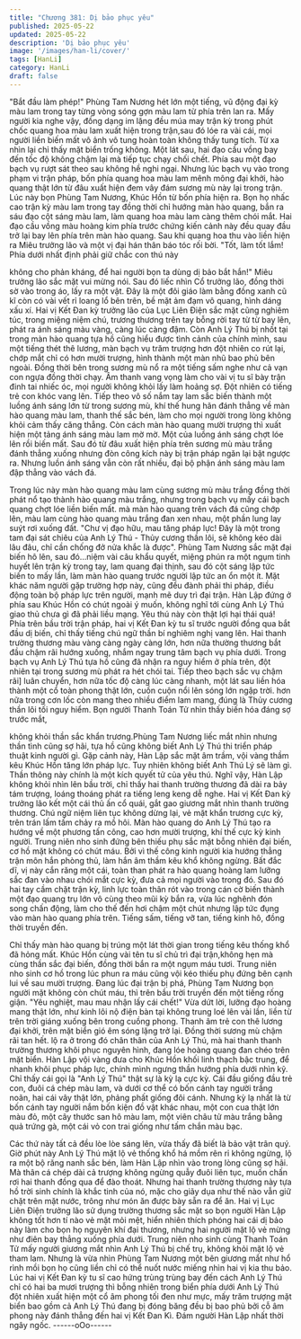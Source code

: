```yaml
---
title: "Chương 381: Dị bảo phục yêu"
published: 2025-05-22
updated: 2025-05-22
description: 'Dị bảo phục yêu'
image: '/images/han-li/cover/'
tags: [HanLi]
category: HanLi
draft: false
---
```


"Bắt đầu làm phép!" Phùng Tam Nương hét lớn một tiếng, vũ
động đại kỳ màu lam trong tay từng vòng sóng gợn màu lam từ
phía trên lan ra.
Mấy người kia nghe vậy, đồng dạng im lặng đều múa may trận kỳ
trong phút chốc quang hoa màu lam xuất hiện trong trận,sau đó
lóe ra vài cái, mọi người liền biến mất vô ảnh vô tung hoàn toàn
không thấy tung tích.
Từ xa nhìn lại chỉ thấy mặt biển trống không.
Một lát sau, hai đạo cầu vồng bay đến tốc độ không chậm lại mà
tiếp tục chạy chối chết.
Phía sau một đạo bạch vụ rượt sát theo sau không hề nghi ngại.
Nhưng lúc bạch vụ vào trong phạm vi trận pháp, bốn phía quang
hoa màu lam mênh mông đại khởi, hào quang thật lớn từ đâu
xuất hiện đem vây đám sương mù này lại trong trận.
Lúc này bọn Phùng Tam Nương, Khúc Hồn từ bốn phía hiện ra.
Bọn họ nhấc cao trận kỳ màu lam trong tay đồng thời chỉ hướng
màn hào quang, bắn ra sáu đạo cột sáng màu lam, làm quang
hoa màu lam càng thêm chói mắt.
Hai đạo cầu vồng màu hoàng kim phía trước chứng kiến cảnh
này đều quay đầu trở lại bay lên phía trên màn hào quang.
Sau khi quang hoa thu vào liền hiện ra Miêu trưởng lão và một vị
đại hán thân báo tóc rối bời.
"Tốt, làm tốt lắm! Phía dưới nhất định phải giữ chắc con thú này

không cho phản kháng, để hai người bọn ta dùng dị bảo bắt hắn!"
Miêu trưởng lão sắc mặt vui mừng nói.
Sau đó liếc nhìn Cổ trưởng lão, đồng thời sờ vào trong áo, lấy ra
một vật. Đây là một đôi giáo làm bằng đồng xanh cũ kĩ còn có vài
vết rỉ loang lổ bên trên, bề mặt ảm đạm vô quang, hình dáng xấu
xí.
Hai vị Kết Đan kỳ trưởng lão của Lục Liên Điện sắc mặt cũng
nghiêm túc, trong miệng niệm chú, trương thương trên tay bỗng
rời tay từ từ bay lên, phát ra ánh sáng màu vàng, càng lúc càng
đậm.
Còn Anh Lý Thú bị nhốt tại trong màn hào quang tựa hồ cũng
hiểu được tình cảnh của chính mình, sau một tiếng thét thê
lương, màn bạch vụ trăm trượng hơn đột nhiên co rút lại, chớp
mắt chỉ có hơn mười trượng, hình thành một màn nhũ bao phủ
bên ngoài.
Đồng thời bên trong sương mù nổ ra một tiếng sấm nghe như cả
vạn con ngựa đồng thời chạy. Âm thanh vang vọng làm cho vài vị
tu sĩ bày trận đinh tai nhiếc óc, mọi người không khỏi lấy làm
hoảng sợ.
Đột nhiên có tiếng trẻ con khóc vang lên.
Tiếp theo vô số nắm tay lam sắc biến thành một luồng ánh sáng
lớn từ trong sương mù, khí thế hung hãn đánh thẳng về màn hào
quang màu lam, thanh thế sắc bén, làm cho mọi người trong lòng
không khỏi cảm thấy căng thẳng.
Còn cách màn hào quang mười trượng thì xuất hiện một tảng ánh
sáng màu lam mờ mờ. Một của luồng ánh sáng chợt lóe lên rồi
biến mất. Sau đó từ đâu xuất hiện phía trên sương mù màu trắng
đánh thẳng xuống nhưng đòn công kích này bị trận pháp ngăn lại
bật ngược ra.
Nhưng luồn ánh sáng vẫn còn rất nhiều, đại bộ phận ánh sáng
màu lam đập thẳng vào vách đá.

Trong lúc này màn hào quang màu lam cùng sương mù màu
trắng đồng thời phát nổ tạo thành hào quang màu trắng, nhưng
trong bạch vụ mấy cái bạch quang chợt lóe liền biến mất. mà màn
hào quang trên vách đá cũng chớp lên, màu lam cùng hào quang
màu trắng đan xen nhau, một phần lung lay suýt rơi xuống đất.
"Chư vị đạo hữu, mau tăng pháp lực! Đây là một trong tam đại sát
chiêu của Anh Lý Thú - Thủy cương thần lôi, sẽ không kéo dài lâu
đâu, chỉ cần chống đở nửa khắc là được".
Phùng Tam Nương sắc mặt đại biến hô lên, sau đó…niệm vài câu
khẩu quyết, miệng phún ra một ngụm tinh huyết lên trận kỳ trong
tay, lam quang đại thịnh, sau đó cột sáng lập tức biến to mấy lần,
làm màn hào quang trước người lập tức an ổn một ít.
Mặt khác năm người gặp trường hợp này, cũng đều đành phải thi
pháp, điều động toàn bộ pháp lực trên người, mạnh mẽ duy trì đại
trận.
Hàn Lập đứng ở phía sau Khúc Hồn có chút ngoài ý muốn, không
nghĩ tới cùng Anh Lý Thú giao thủ chưa gì đã phải liều mạng.
Yêu thú này còn thật lợi hại thái quá!
Phía trên bầu trời trận pháp, hai vị Kết Đan kỳ tu sĩ trước người
đồng qua bắt đầu dị biến, chỉ thấy tiếng chú ngữ thần bí nghiêm
nghị vang lên. Hai thanh trường thương màu vàng càng ngày
càng lớn, hơn nữa thường thương bắt đầu chậm rãi hướng
xuống, nhắm ngay trung tâm bạch vụ phía dưới.
Trong bạch vụ Anh Lý Thú tựa hồ cũng đã nhận ra nguy hiểm ở
phía trên, đột nhiên tại trong sương mù phát ra hét chói tai.
Tiếp theo bạch sắc vụ chậm rãi] luân chuyển, hơn nữa tốc độ
càng lúc càng nhanh, một lát sau liền hóa thành một cổ toàn
phong thật lớn, cuồn cuộn nổi lên sóng lớn ngập trời. hơn nữa
trong cơn lốc còn mang theo nhiều điểm lam mang, đúng là Thủy
cương thần lôi tối nguy hiểm.
Bọn người Thanh Toán Tử nhìn thấy biến hóa đáng sợ trước mắt,

không khỏi thần sắc khẩn trương.Phùng Tam Nương liếc mắt
nhìn nhưng thần tình cũng sợ hãi, tựa hồ cũng không biết Anh Lý
Thú thi triển pháp thuật kinh người gì.
Gặp cảnh này, Hàn Lập sắc mặt âm trầm, vội vàng thầm kêu
Khúc Hồn tăng lớn pháp lực.
Tuy nhiên không biết Anh Thú Lý sẽ làm gì.
Thần thông này chính là một kích quyết tử của yêu thú.
Nghĩ vậy, Hàn Lập không khỏi nhìn lên bầu trời, chỉ thấy hai thanh
trường thương đã dài ra bảy tám trượng, loáng thoáng phát ra
tiếng leng keng dễ nghe.
Hai vị Kết Đan kỳ trưởng lão kết một cái thủ ấn cổ quái, gắt gao
giương mắt nhìn thanh trường thương. Chú ngữ niệm liên tục
không dừng lại, vẻ mặt khẩn trương cực kỳ, trên trán lấm tấm
chảy ra mồ hôi.
Màn hào quang do Anh Lý Thú tạo ra hướng về một phương tấn
công, cao hơn mười trượng, khí thế cực kỳ kinh người.
Trung niên nho sinh đứng bên thiếu phụ sắc mặt bỗng nhiên đại
biến, cơ hồ mặt không có chút máu.
Bởi vì thế công kinh người kia hướng thẳng trận môn hắn phòng
thủ, làm hắn âm thầm kêu khổ không ngừng.
Bất đắc dĩ, vị này cắn răng một cái, toàn than phát ra hào quang
hoàng lam lưỡng sắc đan vào nhau chói mắt cực kỳ, đưa cả mọi
người vào trong đó.
Sau đó hai tay cầm chặt trận kỳ, linh lực toàn thân rót vào trong
cán cờ biến thành một đạo quang trụ lớn vô cùng theo mũi kỳ bắn
ra, vừa lúc nghênh đón song chấn động, làm cho thế đến hơi
chậm một chút nhưng lập tức đụng vào màn hào quang phía trên.
Tiếng sấm, tiếng vỡ tan, tiếng kinh hô, đồng thời truyền đến.

Chỉ thấy màn hào quang bị trúng một lát thời gian trong tiếng kêu
thống khổ đã hỏng mất.
Khúc Hồn cùng vài tên tu sĩ chủ trì đại trận,không hẹn mà cùng
thần sắc đại biến, đồng thời bắn ra một ngụm máu tươi.
Trung niên nho sinh cơ hồ trong lúc phun ra máu cũng vội kéo
thiếu phụ đứng bên cạnh lui về sau mười trượng.
Đang lúc đại trận bị phá, Phùng Tam Nương bọn người mặt
không còn chút máu, thì trên bầu trời truyền đến một tiếng rống
giận.
"Yêu nghiệt, mau mau nhận lấy cái chết!"
Vừa dứt lời, lưỡng đạo hoàng mang thật lớn, như kinh lôi nộ điện
bàn tại không trung loé lên vài lần, liền từ trên trời giáng xuống
bên trong cuồng phong.
Thanh âm trẻ con thê lương đại khởi, trên mặt biển gió êm sóng
lặng trở lại.
Đồng thời sương mù chậm rãi tan hết. lộ ra ở trong đó chân thân
của Anh Lý Thú, mà hai thanh thanh trường thương khôi phục
nguyên hình, đang lóe hoàng quang đan chéo trên mặt biển.
Hàn Lập vội vàng đưa cho Khúc Hồn khối linh thạch bậc trung, để
nhanh khôi phục pháp lực, chính mình ngưng thần hướng phía
dưới nhìn kỹ.
Chỉ thấy cái gọi là "Anh Lý Thú" thật sự là kỳ lạ cực kỳ.
Cái đầu giống đầu trẻ con, đuôi cá chép màu lam, và dưới cơ thể
có bốn cánh tay người trắng noãn, hai cái vây thật lớn, phảng
phất giống đôi cánh.
Nhưng kỳ lạ nhất là từ bốn cánh tay người nắm bốn kiện đồ vật
khác nhau, một con cua thật lớn màu đỏ, một cây thước san hô
màu lam, một viên châu tử màu trắng bằng quả trứng gà, một cái
vỏ con trai giống như tấm chắn màu bạc.

Các thứ này tất cả đều lòe lòe sáng lên, vừa thấy đã biết là bảo
vật trân quý.
Giờ phút này Anh Lý Thú mặt lộ vẻ thống khổ há mồm rên rỉ
không ngừng, lộ ra một bộ răng nanh sắc bén, làm Hàn Lập nhìn
vào trong lòng cũng sợ hãi.
Mà thân cá chép dài cả trượng không ngừng quẫy đuôi liên tục,
muốn chấn rơi hai thanh đồng qua để đào thoát.
Nhưng hai thanh trường thương này tựa hồ trời sinh chính là
khắc tinh của nó, mặc cho giãy dụa như thế nào vẫn giữ chặt trên
mặt nước, trông như món ăn được bày sẵn ra để ăn.
Hai vị Lục Liên Điện trưởng lão sử dụng trường thương sắc mặt
so bọn người Hàn Lập không tốt hơn tí nào vẻ mặt mỏi mệt, hiển
nhiên thích phóng hai cái dị bảo này làm cho bọn họ nguyên khí
đại thương, nhưng hai người mặt lộ vẻ mừng như điên bay thẳng
xuống phía dưới.
Trung niên nho sinh cùng Thanh Toán Tử mấy người giương mắt
nhìn Anh Lý Thú bị chế trụ, không khỏi mặt lộ vẻ tham lam.
Nhưng là vừa nhìn Phùng Tam Nương một bên giương mắt như
hổ rình mồi bọn họ cũng liền chỉ có thể nuốt nước miếng nhìn hai
vị kia thu bảo.
Lúc hai vị Kết Đan kỳ tu sĩ cao hứng trùng trùng bay đến cách
Anh Lý Thú chỉ có hai ba mươi trượng thì bỗng nhiên trong biển
phía dưới Anh Lý Thú đột nhiên xuất hiện một cổ âm phong tối
đen như mực, mấy trăm trượng mặt biển bao gồm cả Anh Lý Thú
đang bị đóng băng đều bị bao phủ bởi cỗ âm phong này đánh
thẳng đến hai vị Kết Đan Kì.
Đám người Hàn Lập nhất thời ngây ngốc.
------oOo------
